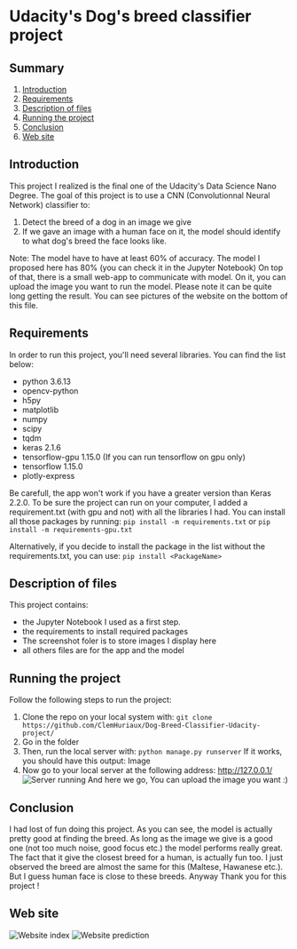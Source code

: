 # Udacity's Dog's breed classifier project


## Summary
1. [Introduction](#Introduction)
2. [Requirements](#Requirements)
3. [Description of files](#Description)
4. [Running the project](#Running)
5. [Conclusion](#Conclusion)
6. [Web site](#Website)

<a name="Introduction"></a>
## Introduction
This project I realized is the final one of the Udacity's Data Science Nano Degree. The goal of this project is to use a CNN (Convolutionnal Neural Network) classifier 
to:
  1. Detect the breed of a dog in an image we give
  2. If we gave an image with a human face on it, the model should identify to what dog's breed the face looks like.

Note: The model have to have at least 60% of accuracy. The model I proposed here has 80% (you can check it in the Jupyter Notebook)
On top of that, there is a small web-app to communicate with model. On it, you can upload the image you want to run the model. Please note it can be quite long getting 
the result. You can see pictures of the website on the bottom of this file.

<a name="Requirements"></a>
## Requirements
In order to run this project, you'll need several libraries. You can find the list below:
  * python 3.6.13
  * opencv-python
  * h5py
  * matplotlib
  * numpy
  * scipy
  * tqdm
  * keras 2.1.6
  * tensorflow-gpu 1.15.0 (If you can run tensorflow on gpu only)
  * tensorflow 1.15.0
  * plotly-express
  
Be carefull, the app won't work if you have a greater version than Keras 2.2.0.
To be sure the project can run on your computer, I added a requirement.txt (with gpu and not) with all the libraries I had. You can install all those packages by 
running:
```pip install -m requirements.txt```
or
```pip install -m requirements-gpu.txt```

Alternatively, if you decide to install the package in the list without the requirements.txt, you can use:
```pip install <PackageName>```

<a name="Description"></a>
## Description of files
This project contains:
  - the Jupyter Notebook I used as a first step.
  - the requirements to install required packages
  - The screenshot foler is to store images I display here
  - all others files are for the app and the model

<a name="Running"></a>
## Running the project
Follow the following steps to run the project:
1. Clone the repo on your local system with: ```git clone https://github.com/ClemHuriaux/Dog-Breed-Classifier-Udacity-project/```
2. Go in the folder
3. Then, run the local server with: ```python manage.py runserver```
If it works, you should have this output:
Image
4. Now go to your local server at the following address: http://127.0.0.1/
![Server running](https://github.com/ClemHuriaux/Dog-Breed-Classifier-Udacity-project/blob/master/screenshot/runserver.PNG)
And here we go, You can upload the image you want :)

<a name="Conclusion"></a>
## Conclusion
I had lost of fun doing this project. As you can see, the model is actually pretty good at finding the breed. As long as the image we give is a good one (not too
much noise, good focus etc.) the model performs really great. The fact that it give the closest breed for a human, is actually fun too. I just observed the 
breed are almost the same for this (Maltese, Hawanese etc.). But I guess human face is close to these breeds. Anyway Thank you for this project !

<a name="Website"></a>
## Web site
![Website index](https://github.com/ClemHuriaux/Dog-Breed-Classifier-Udacity-project/blob/master/screenshot/1stStep.PNG)
![Website prediction](https://github.com/ClemHuriaux/Dog-Breed-Classifier-Udacity-project/blob/master/screenshot/Step%202.PNG)
